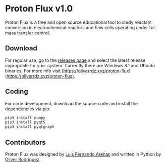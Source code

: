 # Proton Flux v1.0
Proton Flux is a free and open source educational tool to study reactant conversion in electrochemical reactors and flow cells operating under full mass transfer control.

## Download
For regular use, go to the [releases page](https://github.com/oliverrdz/protonFlux/releases) and select the latest release appropriate for your system. Currently there are Windows 8.1 and Ubuntu binaries. For more info visit [https://oliverrdz.xyz/proton-flux](https://oliverrdz.xyz/proton-flux).

## Coding
For code development, download the source code and install the dependencies via pip:

```python
pip3 install numpy
pip3 install pyqt5
pip3 install pyqtgraph
```

## Contributors
Proton Flux was designed by [Luis Fernando Arenas](https://twitter.com/LF_Arenas) and written in Python by [Oliver Rodriguez](https://twitter.com/ol1v3r).


